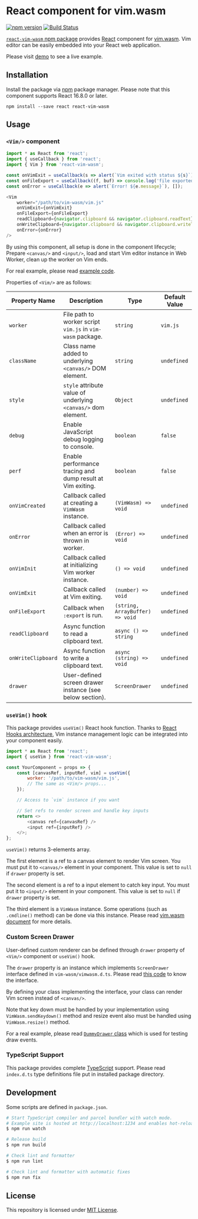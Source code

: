 React component for vim.wasm
============================
[![npm version](https://badge.fury.io/js/react-vim-wasm.svg)][npm]
[![Build Status](https://travis-ci.org/rhysd/react-vim-wasm.svg?branch=master)](https://travis-ci.org/rhysd/react-vim-wasm)

[`react-vim-wasm` npm package][npm] provides [React](https://github.com/facebook/react) component for
[vim.wasm](https://github.com/rhysd/vim.wasm). Vim editor can be easily embedded into your React
web application.

Please visit [demo][] to see a live example.

## Installation

Install the package via [npm](https://www.npmjs.com) package manager. Please note that this component
supports React 16.8.0 or later.

```
npm install --save react react-vim-wasm
```

## Usage

### `<Vim/>` component

```javascript
import * as React from 'react';
import { useCallback } from 'react';
import { Vim } from 'react-vim-wasm';

const onVimExit = useCallback(s => alert(`Vim exited with status ${s}`), []);
const onFileExport = useCallback((f, buf) => console.log('file exported:', f, buf), []);
const onError = useCallback(e => alert(`Error! ${e.message}`), []);

<Vim
    worker="/path/to/vim-wasm/vim.js"
    onVimExit={onVimExit}
    onFileExport={onFileExport}
    readClipboard={navigator.clipboard && navigator.clipboard.readText}
    onWriteClipboard={navigator.clipboard && navigator.clipboard.writeText}
    onError={onError}
/>
```

By using this component, all setup is done in the component lifecycle; Prepare `<canvas/>` and `<input/>`,
load and start Vim editor instance in Web Worker, clean up the worker on Vim ends.

For real example, please read [example code](./example).

Properties of `<Vim/>` are as follows:

| Property Name      | Description                                                       | Type                            | Default Value |
|--------------------|-------------------------------------------------------------------|---------------------------------|---------------|
| `worker`           | File path to worker script `vim.js` in `vim-wasm` package.        | `string`                        | `vim.js`      |
| `className`        | Class name added to underlying `<canvas/>` DOM element.           | `string`                        | `undefined`   |
| `style`            | `style` attribute value of underlying `<canvas/>` dom element.    | `Object`                        | `undefined`   |
| `debug`            | Enable JavaScript debug logging to console.                       | `boolean`                       | `false`       |
| `perf`             | Enable performance tracing and dump result at Vim exiting.        | `boolean`                       | `false`       |
| `onVimCreated`     | Callback called at creating a `VimWasm` instance.                 | `(VimWasm) => void`             | `undefined`   |
| `onError`          | Callback called when an error is thrown in worker.                | `(Error) => void`               | `undefined`   |
| `onVimInit`        | Callback called at initializing Vim worker instance.              | `() => void`                    | `undefined`   |
| `onVimExit`        | Callback called at Vim exiting.                                   | `(number) => void`              | `undefined`   |
| `onFileExport`     | Callback when `:export` is run.                                   | `(string, ArrayBuffer) => void` | `undefined`   |
| `readClipboard`    | Async function to read a clipboard text.                          | `async () => string`            | `undefined`   |
| `onWriteClipboard` | Async function to write a clipboard text.                         | `async (string) => void`        | `undefined`   |
| `drawer`           | User-defined screen drawer instance (see below section).          | `ScreenDrawer`                  | `undefined`   |

### `useVim()` hook

This package provides `useVim()` React hook function. Thanks to [React Hooks architecture](https://reactjs.org/docs/hooks-intro.html),
Vim instance management logic can be integrated into your component easily.

```javascript
import * as React from 'react';
import { useVim } from 'react-vim-wasm';

const YourComponent = props => {
    const [canvasRef, inputRef, vim] = useVim({
        worker: '/path/to/vim-wasm/vim.js',
        // The same as <Vim/> props...
    });

    // Access to `vim` instance if you want

    // Set refs to render screen and handle key inputs
    return <>
        <canvas ref={canvasRef} />
        <input ref={inputRef} />
    </>;
};
```

`useVim()` returns 3-elements array.

The first element is a ref to a canvas element to render Vim screen. You must put it to `<canvas/>`
element in your component. This value is set to `null` if `drawer` property is set.

The second element is a ref to a input element to catch key input. You must put it to `<input/>` element
in your component. This value is set to `null` if `drawer` property is set.

The third element is a `VimWasm` instance. Some operations (such as `.cmdline()` method) can be done
via this instance. Please read [vim.wasm document](https://github.com/rhysd/vim.wasm/tree/wasm/wasm#readme) for more details.

### Custom Screen Drawer

User-defined custom renderer can be defined through `drawer` property of `<Vim/>` component or
`useVim()` hook.

The `drawer` property is an instance which implements `ScreenDrawer` interface defined in `vim-wasm/vimwasm.d.ts`.
Please read [this code](https://github.com/rhysd/vim.wasm/blob/wasm/wasm/vimwasm.ts) to know the interface.

By defining your class implementing the interface, your class can render Vim screen instead of `<canvas/>`.

Note that key down must be handled by your implementation using `VimWasm.sendKeydown()` method and
resize event also must be handled using `VimWasm.resize()` method.

For a real example, please read [`DummyDrawer` class](https://github.com/rhysd/vim.wasm/blob/wasm/wasm/test/helper.ts)
which is used for testing draw events.

### TypeScript Support

This package provides complete [TypeScript](https://www.typescriptlang.org) support.
Please read `index.d.ts` type definitions file put in installed package directory.

## Development

Some scripts are defined in `package.json`.

```sh
# Start TypeScript compiler and parcel bundler with watch mode.
# Example site is hosted at http://localhost:1234 and enables hot-reload.
$ npm run watch

# Release build
$ npm run build

# Check lint and formatter
$ npm run lint

# Check lint and formatter with automatic fixes
$ npm run fix
```

## License

This repository is licensed under [MIT License](./LICENSE.txt).

[npm]: https://www.npmjs.com/package/react-vim-wasm
[demo]: https://rhysd.github.io/react-vim-wasm

